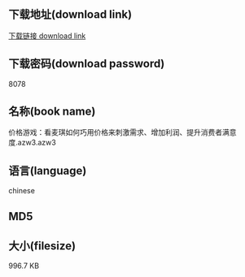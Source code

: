 ## 下载地址(download link)
[下载链接 download link](https://tutu365.netlify.app/?s=%E4%BB%B7%E6%A0%BC%E6%B8%B8%E6%88%8F%EF%BC%9A%E7%9C%8B%E9%BA%A6%E7%90%AA%E5%A6%82%E4%BD%95%E5%B7%A7%E7%94%A8%E4%BB%B7%E6%A0%BC%E6%9D%A5%E5%88%BA%E6%BF%80%E9%9C%80%E6%B1%82%E3%80%81%E5%A2%9E%E5%8A%A0%E5%88%A9%E6%B6%A6%E3%80%81%E6%8F%90%E5%8D%87%E6%B6%88%E8%B4%B9%E8%80%85%E6%BB%A1%E6%84%8F%E5%BA%A6.azw3)

## 下载密码(download password)
8078

## 名称(book name)
价格游戏：看麦琪如何巧用价格来刺激需求、增加利润、提升消费者满意度.azw3.azw3

## 语言(language)
chinese

## MD5


## 大小(filesize)
996.7 KB
